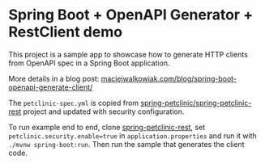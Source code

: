 # Spring Boot + OpenAPI Generator + RestClient demo

This project is a sample app to showcase how to generate HTTP clients from OpenAPI spec in a Spring Boot application.

More details in a blog post: [maciejwalkowiak.com/blog/spring-boot-openapi-generate-client/](https://maciejwalkowiak.com/blog/spring-boot-openapi-generate-client/)

The `petclinic-spec.yml` is copied from [spring-petclinic/spring-petclinic-rest](https://github.com/spring-petclinic/spring-petclinic-rest/blob/master/src/main/resources/openapi.yml) project and updated with security configuration.

To run example end to end, clone [spring-petclinic-rest](https://github.com/spring-petclinic/spring-petclinic-rest/blob/master/src/main/resources/openapi.yml), set `petclinic.security.enable=true` in `application.properties` and run it with `./mvnw spring-boot:run`. Then run the sample that generates the client code.
